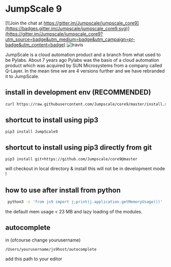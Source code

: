 # JumpScale 9


[![Join the chat at https://gitter.im/Jumpscale/jumpscale_core9](https://badges.gitter.im/Jumpscale/jumpscale_core9.svg)](https://gitter.im/Jumpscale/jumpscale_core9?utm_source=badge&utm_medium=badge&utm_campaign=pr-badge&utm_content=badge) ![travis](https://travis-ci.org/Jumpscale/core9.svg?branch=master)


JumpScale is a cloud automation product and a branch from what used to be Pylabs. About 7 years ago Pylabs was the basis of a cloud automation product which was acquired by SUN Microsystems from a company called Q-Layer. In the mean time we are 4 versions further and we have rebranded it to JumpScale.


## install in development env (RECOMMENDED)

```bash
curl https://raw.githubusercontent.com/Jumpscale/core9/master/install.sh?$RANDOM > /tmp/install_js9.sh;bash /tmp/install_js9.sh
```

## shortcut to install using pip3

```
pip3 install JumpScale9
```

## shortcut to install using pip3 directly from git

```
pip3 install git+https://github.com/Jumpscale/core9@master
```

will checkout in local directory & install
this will not be in development mode !

## how to use after install from python

```bash
 python3 -c 'from js9 import j;print(j.application.getMemoryUsage())'
```

the default mem usage < 23 MB and lazy loading of the modules.

## autocomplete

in  (ofcourse change yourusername)
```
/Users/yourusername/js9host/autocomplete
```

add this path to your editor

